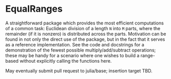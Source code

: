 # EqualRanges
A straightforward package which provides the most efficient computations
of a common task: Euclidean division of a length `N` into `M` parts, where
the remainder (if it is nonzero) is distributed across the parts. Motivation
can be found in not only the direct use of the package, but in the fact that
it serves as a reference implementation. See the code and docstrings
for a demonstration of the fewest possible multiply/add/subtract operations;
these may be handy for a scenario where one wishes to build a range-based
without explicitly calling the functions here.

May eventually submit pull request to julia/base;
insertion target TBD.
